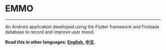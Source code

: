 # EMMO

------

An Android application developed using the Flutter framework and Firebase database to record and improve user mood.

**Read this in other languages: [English](README.md), [中文](README_zh.md).**

